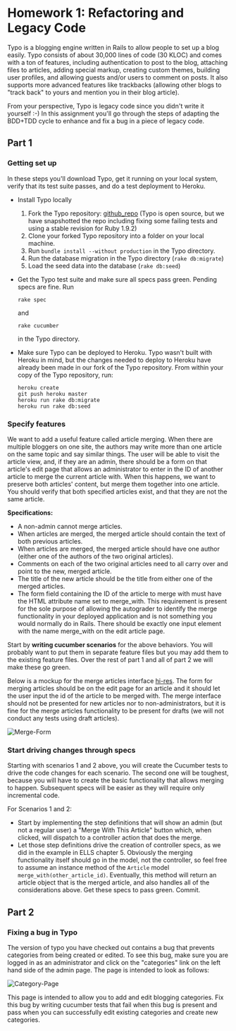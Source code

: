 Homework 1: Refactoring and Legacy Code
=======================================

Typo is a blogging engine written in Rails to allow people to set up a blog
easily. Typo consists of about 30,000 lines of code (30 KLOC) and comes with a
ton of features, including authentication to post to the blog, attaching files
to articles, adding special markup, creating custom themes, building user
profiles, and allowing guests and/or users to comment on posts. It also supports
more advanced features like trackbacks (allowing other blogs to "track back" to
yours and mention you in their blog article).

From your perspective, Typo is legacy code since you didn't write it yourself
:-) In this assignment you'll go through the steps of adapting the BDD+TDD cycle
to enhance and fix a bug in a piece of legacy code.

Part 1
------

### Getting set up

In these steps you'll download Typo, get it running on your local system, verify
that its test suite passes, and do a test deployment to Heroku.

*   Install Typo locally
    1.  Fork the Typo repository:
    [github_repo](https://github.com/saasbook/typo) (Typo is open source, but we
    have snapshotted the repo including fixing some failing tests and using a
    stable revision for Ruby 1.9.2)
    2.  Clone your forked Typo repository into a folder on your local machine.
    3.  Run ```bundle install --without production``` in the Typo directory.
    4.  Run the database migration in the Typo directory (```rake db:migrate```)
    5.  Load the seed data into the database (```rake db:seed```)

*   Get the Typo test suite and make sure all specs pass green. Pending specs
    are fine.  Run

        rake spec

    and

        rake cucumber

    in the Typo directory.

*   Make sure Typo can be deployed to Heroku. Typo wasn't built with Heroku in
    mind, but the changes needed to deploy to Heroku have already been made in
    our fork of the Typo repository.  From within your copy of the Typo
    repository, run:

        heroku create
        git push heroku master
        heroku run rake db:migrate
        heroku run rake db:seed

### Specify features

We want to add a useful feature called article merging. When there are multiple
bloggers on one site, the authors may write more than one article on the same
topic and say similar things. The user will be able to visit the article view,
and, if they are an admin, there should be a form on that article's edit page
that allows an administrator to enter in the ID of another article to merge the
current article with. When this happens, we want to preserve both articles'
content, but merge them together into one article. You should verify that both
specified articles exist, and that they are not the same article.

**Specifications:**

*   A non-admin cannot merge articles.
*   When articles are merged, the merged article should contain the text of both
    previous articles.
*   When articles are merged, the merged article should have one author (either
    one of the authors of the two original articles).
*   Comments on each of the two original articles need to all carry over and
    point to the new, merged article.
*   The title of the new article should be the title from either one of the
    merged articles.
*   The form field containing the ID of the article to merge with must have the
    HTML attribute name set to merge_with. This requirement is present for the
    sole purpose of allowing the autograder to identify the merge functionality
    in your deployed application and is not something you would normally do in
    Rails. There should be exactly one input element with the name merge_with on
    the edit article page.

Start by **writing cucumber scenarios** for the above behaviors. You will
probably want to put them in separate feature files but you may add them to the
existing feature files. Over the rest of part 1 and all of part 2 we will make
these go green.

Below is a mockup for the merge articles interface
[hi-res](http://imgur.com/Ujmdh). The form for merging articles should be on the
edit page for an article and it should let the user input the id of the article
to be merged with. The merge interface should not be presented for new articles
nor to non-administrators, but it is fine for the merge articles functionality
to be present for drafts (we will not conduct any tests using draft articles).

![Merge-Form](https://lh4.googleusercontent.com/PndYaWhSYWTLL44Z3RhF-2PRskE1eSHhQt0Ar0ZGQ1C0cgaJh_cDXcsXI_0yaS_7qzMc3cJDNQ8IrT_UBzaKlR_03HRXmwhAZw24wb1VbJ25)

### Start driving changes through specs

Starting with scenarios 1 and 2 above, you will create the Cucumber tests to
drive the code changes for each scenario. The second one will be toughest,
because you will have to create the basic functionality that allows merging to
happen. Subsequent specs will be easier as they will require only incremental
code.

For Scenarios 1 and 2:

*   Start by implementing the step definitions that will show an admin (but not
    a regular user) a "Merge With This Article" button which, when clicked, will
    dispatch to a controller action that does the merge.
*   Let those step definitions drive the creation of controller specs, as we did
    in the example in ELLS chapter 5. Obviously the merging functionality itself
    should go in the model, not the controller, so feel free to assume an
    instance method of the ```Article``` model
    ```merge_with(other_article_id)```. Eventually, this method will return an
    article object that is the merged article, and also handles all of the
    considerations above. Get these specs to pass green. Commit.


Part 2
------

### Fixing a bug in Typo

The version of typo you have checked out contains a bug that prevents categories
from being created or edited. To see this bug, make sure you are logged in as an
administrator and click on the "categories" link on the left hand side of the
admin page. The page is intended to look as follows:

![Category-Page](https://lh3.googleusercontent.com/wsHFZG4Jf2yYwsyOIJfEk5JT0aaKnRU_WG_YvMunRL_8uEXdh8QSxINNVbl27WVUBmZxg3yR1Kx_sO5FULzLTMAVJApuDypM_ds84PU20tx7)

This page is intended to allow you to add and edit blogging categories. Fix this
bug by writing cucumber tests that fail when this bug is present and pass when
you can successfully edit existing categories and create new categories.

